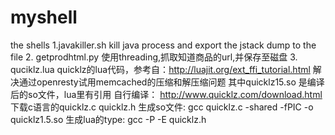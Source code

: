 myshell
=======

the shells
1.javakiller.sh  kill java process and export the jstack dump to the file
2. getprodhtml.py  使用threading,抓取知道商品的url,并保存至磁盘
3. quciklz.lua   quicklz的lua代码，参考自：http://luajit.org/ext_ffi_tutorial.html
   解决通过openresty试用memcached的压缩和解压缩问题
   其中quicklz15.so  是编译后的so文件，lua里有引用
   自行编译：
   http://www.quicklz.com/download.html 下载c语言的quicklz.c quicklz.h
   生成so文件:
   gcc quicklz.c -shared -fPIC -o quicklz1.5.so
   生成lua的type:
   gcc -P -E quicklz.h

  

